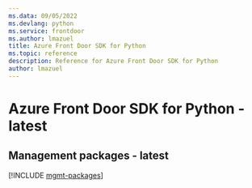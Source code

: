 ```yaml
---
ms.data: 09/05/2022
ms.devlang: python
ms.service: frontdoor
ms.author: lmazuel
title: Azure Front Door SDK for Python
ms.topic: reference
description: Reference for Azure Front Door SDK for Python
author: lmazuel
---
```

# Azure Front Door SDK for Python - latest

## Management packages - latest
[!INCLUDE [mgmt-packages](front-door-mgmt-index.md)]